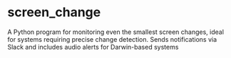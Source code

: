 # screen_change
A Python program for monitoring even the smallest screen changes, ideal for systems requiring precise change detection. Sends notifications via Slack and includes audio alerts for Darwin-based systems
